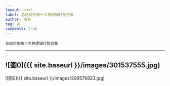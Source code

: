 ```yaml
---
layout: post
label: 总结邓伦粉十大神逻辑打脸合集
author: 佚名
tag: 评
comments: true
---
```


    总结邓伦粉十大神逻辑打脸合集

---


![图0]({{ site.baseurl }}/images/301537555.jpg)
---

![图0]({{ site.baseurl }}/images/299576823.jpg)
